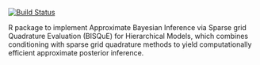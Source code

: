 [![Build Status](https://travis-ci.org/jmhewitt/bisque.svg?branch=master)](https://travis-ci.org/jmhewitt/bisque)

R package to implement Approximate Bayesian Inference via Sparse grid Quadrature
Evaluation (BISQuE) for Hierarchical Models, which combines conditioning with
sparse grid quadrature methods to yield computationally efficient approximate
posterior inference.
